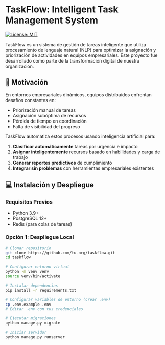 # TaskFlow: Intelligent Task Management System

[![License: MIT](https://img.shields.io/badge/License-MIT-yellow.svg)](https://opensource.org/licenses/MIT)

TaskFlow es un sistema de gestión de tareas inteligente que utiliza procesamiento de lenguaje natural (NLP) para optimizar la asignación y priorización de actividades en equipos empresariales. Este proyecto fue desarrollado como parte de la transformación digital de nuestra organización.

## 🚀 Motivación

En entornos empresariales dinámicos, equipos distribuidos enfrentan desafíos constantes en:
- Priorización manual de tareas
- Asignación subóptima de recursos
- Pérdida de tiempo en coordinación
- Falta de visibilidad del progreso

TaskFlow automatiza estos procesos usando inteligencia artificial para:
1. **Clasificar automáticamente** tareas por urgencia e impacto
2. **Asignar inteligentemente** recursos basado en habilidades y carga de trabajo
3. **Generar reportes predictivos** de cumplimiento
4. **Integrar sin problemas** con herramientas empresariales existentes

## 💻 Instalación y Despliegue

### Requisitos Previos
- Python 3.9+
- PostgreSQL 12+
- Redis (para colas de tareas)

### Opción 1: Despliegue Local
```bash
# Clonar repositorio
git clone https://github.com/tu-org/taskflow.git
cd taskflow

# Configurar entorno virtual
python -m venv venv
source venv/bin/activate

# Instalar dependencias
pip install -r requirements.txt

# Configurar variables de entorno (crear .env)
cp .env.example .env
# Editar .env con tus credenciales

# Ejecutar migraciones
python manage.py migrate

# Iniciar servidor
python manage.py runserver
